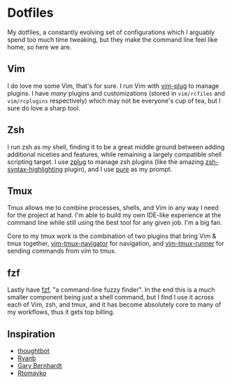 Dotfiles
========

My dotfiles, a constantly evolving set of configurations which I arguably spend
too much time tweaking, but they make the command line feel like home, so here
we are.

Vim
---

I do love me some Vim, that's for sure. I run Vim with [vim-plug][] to manage
plugins. I have _many_ plugins and customizations (stored in `vim/rcfiles` and
`vim/rcplugins` respectively) which may not be everyone's cup of tea, but I sure
do love a sharp tool.

[vim-plug]: https://github.com/junegunn/vim-plug


Zsh
---

I run zsh as my shell, finding it to be a great middle ground between adding
additional niceties and features, while remaining a largely compatible shell
scripting target. I use [zplug][] to manage zsh plugins (like the amazing
[zsh-syntax-highlighting][] plugin), and I use [pure][] as my prompt.

[zplug]: https://github.com/zplug/zplug
[zsh-syntax-highlighting]: https://github.com/zsh-users/zsh-syntax-highlighting
[pure]: https://github.com/sindresorhus/pure


Tmux
----

Tmux allows me to combine processes, shells, and Vim in any way I need for the
project at hand. I'm able to build my own IDE-like experience at the command
line while still using the best tool for any given job. I'm a big fan.

Core to my tmux work is the combination of two plugins that bring Vim & tmux
together, [vim-tmux-navigator][] for navigation, and [vim-tmux-runner][] for
sending commands from vim to tmux.

[vim-tmux-navigator]: https://github.com/christoomey/vim-tmux-navigator
[vim-tmux-runner]: https://github.com/christoomey/vim-tmux-runner


fzf
---

Lastly have [fzf][], "a command-line fuzzy finder". In the end this is a much
smaller component being just a shell command, but I find I use it across each of
Vim, zsh, and tmux, and it has become absolutely core to many of my workflows,
thus it gets top billing.

[fzf]: https://github.com/junegunn/fzf

Inspiration
-----------

- [thoughtbot](https://github.com/thoughtbot/dotfiles)
- [Ryanb](https://github.com/ryanb/dotfiles)
- [Gary Bernhardt](https://github.com/garybernhardt/dotfiles)
- [Rtomayko](https://github.com/rtomayko/dotfiles)
